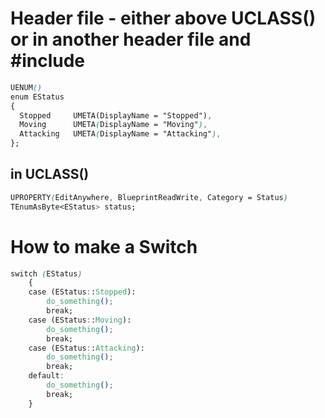 # Header file - either above UCLASS() or in another header file and #include
```css
UENUM()
enum EStatus
{
  Stopped     UMETA(DisplayName = "Stopped"),
  Moving      UMETA(DisplayName = "Moving"),
  Attacking   UMETA(DisplayName = "Attacking"),
};
```
## in UCLASS()
```css
UPROPERTY(EditAnywhere, BlueprintReadWrite, Category = Status)
TEnumAsByte<EStatus> status;
```

# How to make a Switch
```css
switch (EStatus)
	{
	case (EStatus::Stopped):
		do_something();
		break;
	case (EStatus::Moving):
		do_something();
		break;
	case (EStatus::Attacking):
		do_something();
		break;
	default:
		do_something();
		break;
	}
```
